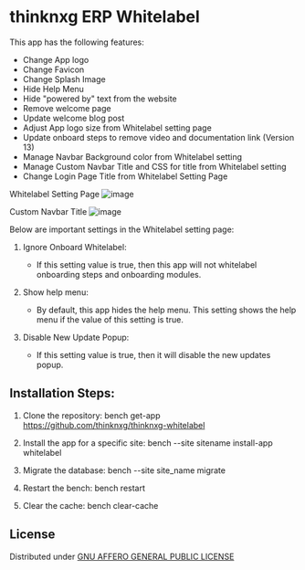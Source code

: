 # thinknxg ERP Whitelabel

This app has the following features:

- Change App logo
- Change Favicon
- Change Splash Image
- Hide Help Menu
- Hide "powered by" text from the website
- Remove welcome page
- Update welcome blog post
- Adjust App logo size from Whitelabel setting page
- Update onboard steps to remove video and documentation link (Version 13)
- Manage Navbar Background color from Whitelabel setting
- Manage Custom Navbar Title and CSS for title from Whitelabel setting
- Change Login Page Title from Whitelabel Setting Page 



Whitelabel Setting Page
![image](https://user-images.githubusercontent.com/34086262/115605632-5e28ed00-a300-11eb-986d-5114ef128de3.png)

Custom Navbar Title
![image](https://user-images.githubusercontent.com/34086262/115721516-bc56de00-a39b-11eb-94b3-787b0481fb60.png)

Below are important settings in the Whitelabel setting page:

1. Ignore Onboard Whitelabel:
   - If this setting value is true, then this app will not whitelabel onboarding steps and onboarding modules.

2. Show help menu:
   - By default, this app hides the help menu. This setting shows the help menu if the value of this setting is true.

3. Disable New Update Popup:
   - If this setting value is true, then it will disable the new updates popup.


## Installation Steps:

1. Clone the repository:
   bench get-app https://github.com/thinknxg/thinknxg-whitelabel

3. Install the app for a specific site:
   bench --site sitename install-app whitelabel

3. Migrate the database:
   bench  --site site_name migrate

4. Restart the bench:
   bench restart

5. Clear the cache:
   bench clear-cache


## License
Distributed under [GNU AFFERO GENERAL PUBLIC LICENSE](license.txt)


